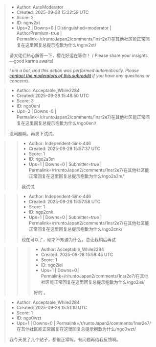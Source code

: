 > - Author: AutoModerator
> - Created: 2025-09-28 15:22:59 UTC
> - Score: 2
> - ID: ngnv2xt
> - Ups=2 | Downs=0 | Distinguished=moderator | AuthorPremium=true | Permalink=/r/runtoJapan2/comments/1nsr2e7/在其他社区能正常回复在这里回复总提示抱歉为什么/ngnv2xt/
>
> 请大佬们热心解答一下，樱花好运在等你！ / Please share your insights—good karma awaits!
> 
> 
> *I am a bot, and this action was performed automatically. Please [contact the moderators of this subreddit](/message/compose/?to=/r/runtoJapan2) if you have any questions or concerns.*

> - Author: Acceptable_While2284
> - Created: 2025-09-28 15:48:50 UTC
> - Score: 3
> - ID: ngo0enl
> - Ups=3 | Downs=0 | Permalink=/r/runtoJapan2/comments/1nsr2e7/在其他社区能正常回复在这里回复总提示抱歉为什么/ngo0enl/
>
> 没问题啊。再发下试试。

>> - Author: Independent-Sink-446
>> - Created: 2025-09-28 15:57:37 UTC
>> - Score: 1
>> - ID: ngo2a3m
>> - Ups=1 | Downs=0 | Submitter=true | Permalink=/r/runtoJapan2/comments/1nsr2e7/在其他社区能正常回复在这里回复总提示抱歉为什么/ngo2a3m/
>>
>> 我试试

>> - Author: Independent-Sink-446
>> - Created: 2025-09-28 15:57:58 UTC
>> - Score: 1
>> - ID: ngo2cnk
>> - Ups=1 | Downs=0 | Submitter=true | Permalink=/r/runtoJapan2/comments/1nsr2e7/在其他社区能正常回复在这里回复总提示抱歉为什么/ngo2cnk/
>>
>> 现在可以了，刚才不知道为什么，总让我稍后再试

>>> - Author: Acceptable_While2284
>>> - Created: 2025-09-28 15:58:45 UTC
>>> - Score: 1
>>> - ID: ngo2iei
>>> - Ups=1 | Downs=0 | Permalink=/r/runtoJapan2/comments/1nsr2e7/在其他社区能正常回复在这里回复总提示抱歉为什么/ngo2iei/
>>>
>>> 好的 。

> - Author: Acceptable_While2284
> - Created: 2025-09-28 15:51:10 UTC
> - Score: 1
> - ID: ngo0wzt
> - Ups=1 | Downs=0 | Permalink=/r/runtoJapan2/comments/1nsr2e7/在其他社区能正常回复在这里回复总提示抱歉为什么/ngo0wzt/
>
> 我今天发了几个贴子，都很正常啊。有问题再给我反馈啊。
